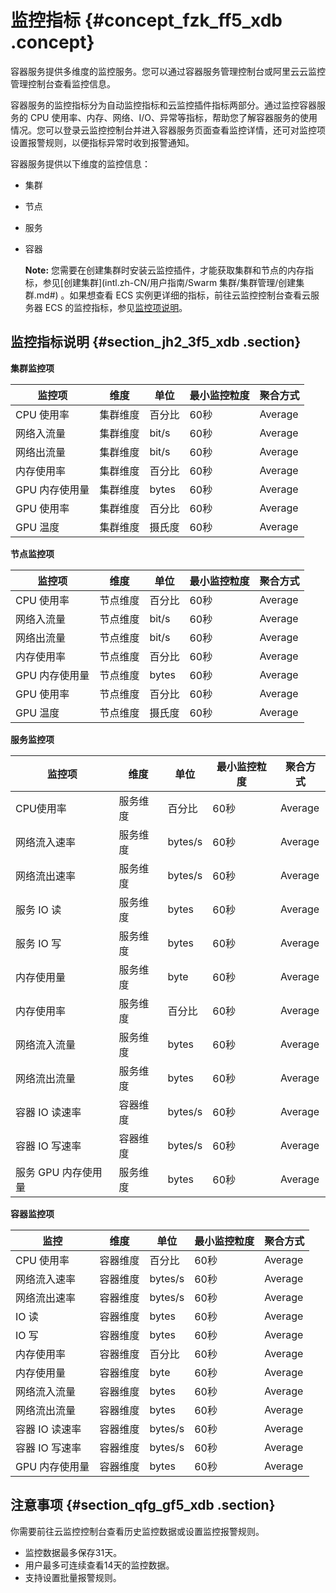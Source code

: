 # 监控指标 {#concept_fzk_ff5_xdb .concept}

容器服务提供多维度的监控服务。您可以通过容器服务管理控制台或阿里云云监控管理控制台查看监控信息。

容器服务的监控指标分为自动监控指标和云监控插件指标两部分。通过监控容器服务的 CPU 使用率、内存、网络、I/O、异常等指标，帮助您了解容器服务的使用情况。您可以登录云监控控制台并进入容器服务页面查看监控详情，还可对监控项设置报警规则，以便指标异常时收到报警通知。

容器服务提供以下维度的监控信息：

-   集群
-   节点
-   服务
-   容器

    **Note:** 您需要在创建集群时安装云监控插件，才能获取集群和节点的内存指标，参见[创建集群](intl.zh-CN/用户指南/Swarm 集群/集群管理/创建集群.md#) 。如果想查看 ECS 实例更详细的指标，前往云监控控制台查看云服务器 ECS 的监控指标，参见[监控项说明](../../../../intl.zh-CN/用户指南/主机监控/监控项说明.md#)。


## 监控指标说明 {#section_jh2_3f5_xdb .section}

**集群监控项**

|监控项|维度|单位|最小监控粒度|聚合方式|
|---|--|--|------|----|
|CPU 使用率|集群维度|百分比|60秒|Average|
|网络入流量|集群维度|bit/s|60秒|Average|
|网络出流量|集群维度|bit/s|60秒|Average|
|内存使用率|集群维度|百分比|60秒|Average|
|GPU 内存使用量|集群维度|bytes|60秒|Average|
|GPU 使用率|集群维度|百分比|60秒|Average|
|GPU 温度|集群维度|摄氏度|60秒|Average|

**节点监控项**

|监控项|维度|单位|最小监控粒度|聚合方式|
|---|--|--|------|----|
|CPU 使用率|节点维度|百分比|60秒|Average|
|网络入流量|节点维度|bit/s|60秒|Average|
|网络出流量|节点维度|bit/s|60秒|Average|
|内存使用率|节点维度|百分比|60秒|Average|
|GPU 内存使用量|节点维度|bytes|60秒|Average|
|GPU 使用率|节点维度|百分比|60秒|Average|
|GPU 温度|节点维度|摄氏度|60秒|Average|

**服务监控项**

|监控项|维度|单位|最小监控粒度|聚合方式|
|---|--|--|------|----|
|CPU使用率|服务维度|百分比|60秒|Average|
|网络流入速率|服务维度|bytes/s|60秒|Average|
|网络流出速率|服务维度|bytes/s|60秒|Average|
|服务 IO 读|服务维度|bytes|60秒|Average|
|服务 IO 写|服务维度|bytes|60秒|Average|
|内存使用量|服务维度|byte|60秒|Average|
|内存使用率|服务维度|百分比|60秒|Average|
|网络流入流量|服务维度|bytes|60秒|Average|
|网络流出流量|服务维度|bytes|60秒|Average|
|容器 IO 读速率|容器维度|bytes/s|60秒|Average|
|容器 IO 写速率|容器维度|bytes/s|60秒|Average|
|服务 GPU 内存使用量|服务维度|bytes|60秒|Average|

**容器监控项**

|监控|维度|单位|最小监控粒度|聚合方式|
|--|--|--|------|----|
|CPU 使用率|容器维度|百分比|60秒|Average|
|网络流入速率|容器维度|bytes/s|60秒|Average|
|网络流出速率|容器维度|bytes/s|60秒|Average|
|IO 读|容器维度|bytes|60秒|Average|
|IO 写|容器维度|bytes|60秒|Average|
|内存使用率|容器维度|百分比|60秒|Average|
|内存使用量|容器维度|byte|60秒|Average|
|网络流入流量|容器维度|bytes|60秒|Average|
|网络流出流量|容器维度|bytes|60秒|Average|
|容器 IO 读速率|容器维度|bytes/s|60秒|Average|
|容器 IO 写速率|容器维度|bytes/s|60秒|Average|
|GPU 内存使用量|容器维度|bytes|60秒|Average|

## 注意事项 {#section_qfg_gf5_xdb .section}

你需要前往云监控控制台查看历史监控数据或设置监控报警规则。

-   监控数据最多保存31天。
-   用户最多可连续查看14天的监控数据。
-   支持设置批量报警规则。

